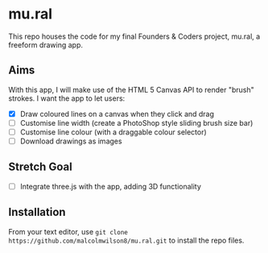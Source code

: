 # mu.ral

This repo houses the code for my final Founders & Coders project, mu.ral, a freeform drawing app.

## Aims

With this app, I will make use of the HTML 5 Canvas API to render "brush" strokes. I want the app to let users:

- [x] Draw coloured lines on a canvas when they click and drag
- [ ] Customise line width (create a PhotoShop style sliding brush size bar) 
- [ ] Customise line colour (with a draggable colour selector)
- [ ] Download drawings as images

## Stretch Goal

- [ ] Integrate three.js with the app, adding 3D functionality

## Installation

From your text editor, use `git clone https://github.com/malcolmwilson8/mu.ral.git` to install the repo files.
